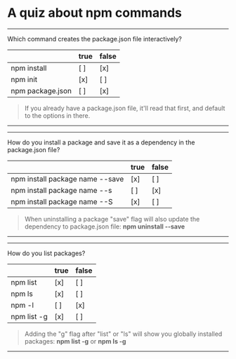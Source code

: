 # A quiz about npm commands

---

Which command creates the package.json file interactively?

|                  | true   | false  |
| ---------------- | ------ | ------ |
| npm install      |  [ ]   |  [x]   |
| npm init         |  [x]   |  [ ]   |
| npm package.json |  [ ]   |  [x]   |

> If you already have a package.json file, it'll read that first, and default to the options in there.

---

---

How do you install a package and save it as a dependency in the package.json file?

|                                      | true   | false  |
| ------------------------------------ | ------ | ------ |
| npm install package name --save    |  [x]   |  [ ]   |
| npm install package name --s       |  [ ]   |  [x]   |
| npm install package name --S       |  [x]   |  [ ]   |

> When uninstalling a package "save" flag will also update the dependency to package.json file: **npm uninstall <package name> --save**

---

---

How do you list packages?

|                  | true   | false  |
| ---------------- | ------ | ------ |
| npm list         |  [x]   |  [ ]   |
| npm ls           |  [x]   |  [ ]   |
| npm -l           |  [ ]   |  [x]   |
| npm list -g      |  [x]   |  [ ]   |

> Adding the "g" flag after "list" or "ls" will show you globally installed packages: **npm list -g** or **npm ls -g**

---
